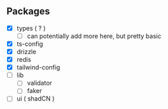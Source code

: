 ## Packages

- [x] types ( ? )
  - [ ] can potentially add more here, but pretty basic
- [x] ts-config
- [x] drizzle
- [x] redis
- [x] tailwind-config
- [ ] lib
  - [ ] validator
  - [ ] faker
- [ ] ui ( shadCN )
